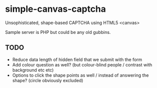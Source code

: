 # simple-canvas-captcha

Unsophisticated, shape-based CAPTCHA using HTML5 &lt;canvas>

Sample server is PHP but could be any old gubbins.

## TODO

* Reduce data length of hidden field that we submit with the form
* Add colour question as well? (but colour-blind people / contrast with background etc etc)
* Options to click the shape points as well / instead of answering the shape? (circle obviously excluded)
